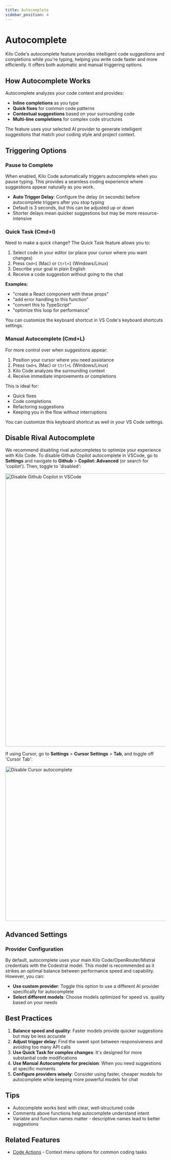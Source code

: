 ```yaml
---
title: Autocomplete
sidebar_position: 4
---
```


# Autocomplete

Kilo Code's autocomplete feature provides intelligent code suggestions and completions while you're typing, helping you write code faster and more efficiently. It offers both automatic and manual triggering options.

## How Autocomplete Works

Autocomplete analyzes your code context and provides:

- **Inline completions** as you type
- **Quick fixes** for common code patterns
- **Contextual suggestions** based on your surrounding code
- **Multi-line completions** for complex code structures

The feature uses your selected AI provider to generate intelligent suggestions that match your coding style and project context.

## Triggering Options

### Pause to Complete

When enabled, Kilo Code automatically triggers autocomplete when you pause typing. This provides a seamless coding experience where suggestions appear naturally as you work.

- **Auto Trigger Delay**: Configure the delay (in seconds) before autocomplete triggers after you stop typing
- Default is 3 seconds, but this can be adjusted up or down
- Shorter delays mean quicker suggestions but may be more resource-intensive

### Quick Task (Cmd+I)

Need to make a quick change? The Quick Task feature allows you to:

1. Select code in your editor (or place your cursor where you want changes)
2. Press `Cmd+I` (Mac) or `Ctrl+I` (Windows/Linux)
3. Describe your goal in plain English
4. Receive a code suggestion without going to the chat

**Examples:**

- "create a React component with these props"
- "add error handling to this function"
- "convert this to TypeScript"
- "optimize this loop for performance"

You can customize the keyboard shortcut in VS Code's keyboard shortcuts settings.

### Manual Autocomplete (Cmd+L)

For more control over when suggestions appear:

1. Position your cursor where you need assistance
2. Press `Cmd+L` (Mac) or `Ctrl+L` (Windows/Linux)
3. Kilo Code analyzes the surrounding context
4. Receive immediate improvements or completions

This is ideal for:

- Quick fixes
- Code completions
- Refactoring suggestions
- Keeping you in the flow without interruptions

You can customize this keyboard shortcut as well in your VS Code settings.

## Disable Rival Autocomplete

We recommend disabling rival autocompletes to optimize your experience with Kilo Code. To disable Github Copilot autocomplete in VSCode, go to **Settings** and navigate to **Github** > **Copilot: Advanced** (or search for 'copilot'). Then, toggle to 'disabled':

<img width="2370" height="858" alt="Disable Github Copilot in VSCode" src="https://github.com/user-attachments/assets/60c69417-1d1c-4a48-9820-5390c30ae25c" />



If using Cursor, go to **Settings** > **Cursor Settings** > **Tab**, and toggle off 'Cursor Tab':

<img width="1366" height="486" alt="Disable Cursor autocomplete" src="https://github.com/user-attachments/assets/fd2eeae2-f770-40ca-8a72-a9d5a1c17d47" />


## Advanced Settings

### Provider Configuration

By default, autocomplete uses your main Kilo Code/OpenRouter/Mistral credentials with the Codestral model.
This model is recommended as it strikes an optimal balance between performance speed and capability.
However, you can:

- **Use custom provider**: Toggle this option to use a different AI provider specifically for autocomplete
- **Select different models**: Choose models optimized for speed vs. quality based on your needs

## Best Practices

1. **Balance speed and quality**: Faster models provide quicker suggestions but may be less accurate
2. **Adjust trigger delay**: Find the sweet spot between responsiveness and avoiding too many API calls
3. **Use Quick Task for complex changes**: It's designed for more substantial code modifications
4. **Use Manual Autocomplete for precision**: When you need suggestions at specific moments
5. **Configure providers wisely**: Consider using faster, cheaper models for autocomplete while keeping more powerful models for chat

## Tips

- Autocomplete works best with clear, well-structured code
- Comments above functions help autocomplete understand intent
- Variable and function names matter - descriptive names lead to better suggestions

## Related Features

- [Code Actions](../features/code-actions) - Context menu options for common coding tasks
